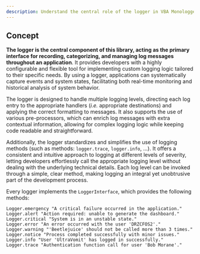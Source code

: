 ```yaml
---
description: Understand the central role of the logger in VBA Monologger.
---
```


## Concept

**The logger is the central component of this library, acting as the primary interface for recording, categorizing, and managing log messages throughout an application**. It provides developers with a highly configurable and flexible tool for implementing custom logging logic tailored to their specific needs. By using a logger, applications can systematically capture events and system states, facilitating both real-time monitoring and historical analysis of system behavior.

The logger is designed to handle multiple logging levels, directing each log entry to the appropriate handlers (*i.e.* appropriate destinations) and applying the correct formatting to messages. It also supports the use of various pre-processors, which can enrich log messages with extra contextual information, allowing for complex logging logic while keeping code readable and straightforward.

Additionally, the logger standardizes and simplifies the use of logging methods (such as methods: `logger.trace`, `logger.info`, ...). It offers a consistent and intuitive approach to logging at different levels of severity, letting developers effortlessly call the appropriate logging level without dealing with the underlying technical details. Each log level can be invoked through a simple, clear method, making logging an integral yet unobtrusive part of the development process.

Every logger implements the `LoggerInterface`, which provides the following methods:

```vbscript
Logger.emergency "A critical failure occurred in the application."
Logger.alert "Action required: unable to generate the dashboard."
Logger.critical "System is in an unstable state."
Logger.error "An error occurred with the user 'DRZCFOS2'."
Logger.warning "'Beetlejuice' should not be called more than 3 times."
Logger.notice "Process completed successfully with minor issues."
Logger.info "User 'UltraVomit' has logged in successfully."
Logger.trace "Authentication function call for user 'Bob Morane'." 
```

